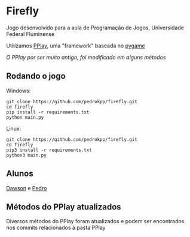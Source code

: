 # Firefly
Jogo desenvolvido para a aula de Programação de Jogos, Universidade Federal Fluminense

Utilizamos [PPlay](https://github.com/adonisgasiglia/pplay), uma "framework" baseada no [pygame](https://www.pygame.org/news)

*O PPlay por ser muito antigo, foi modificado em alguns métodos*

## Rodando o jogo

Windows:
```
git clone https://github.com/pedrokpp/firefly.git
cd firefly
pip install -r requirements.txt
python main.py
```

Linux:
```
git clone https://github.com/pedrokpp/firefly.git
cd firefly
pip3 install -r requirements.txt
python3 main.py
```

## Alunos
[Dawson](https://github.com/dwsoliv73) e [Pedro](https://github.com/pedrokpp)

## Métodos do PPlay atualizados
Diversos métodos do PPlay foram atualizados e podem ser encontrados nos commits relacionados à pasta PPlay
